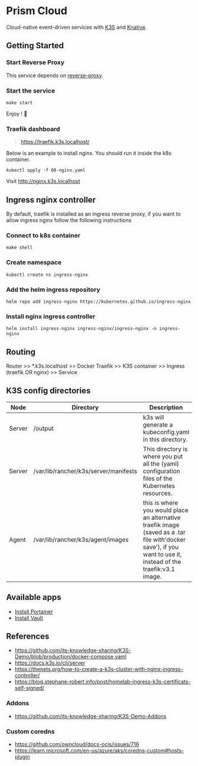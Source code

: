 # Prism Cloud

Cloud-native event-driven services with [K3S](https://docs.k3s.io/)
and [Knative](https://knative.dev/docs/concepts/).

## Getting Started

### Start Reverse Proxy

This service depends on [reverse-proxy](../reverse-proxy/README.md).

### Start the service

```shell
make start
```

Enjoy ! 🥳

### Traefik dashboard

> <https://traefik.k3s.localhost/>

Below is an example to install nginx. You should run it inside the k8s container.

```shell
kubectl apply -f 00-nginx.yaml
```

Visit <http://nginx.k3s.localhost>

## Ingress nginx controller

By default, traefik is installed as an ingress reverse proxy, if you want to allow ingress nginx follow the following instructions

### Connect to k8s container

```shell
make shell
```

### Create namespace

```shell
kubectl create ns ingress-nginx
```

### Add the helm ingress repository

```shell
helm repo add ingress-nginx https://kubernetes.github.io/ingress-nginx
```

### Install nginx ingress controller

```shell
helm install ingress-nginx ingress-nginx/ingress-nginx -n ingress-nginx
```

## Routing

Router >> \*.k3s.localhost >> Docker Traefik >> K3S container >> Ingress (traefik OR nginx) >> Service

## K3S config directories

| Node   | Directory                             | Description                                                                                                                                                    |
| ------ | ------------------------------------- | -------------------------------------------------------------------------------------------------------------------------------------------------------------- |
| Server | /output                               | k3s will generate a kubeconfig.yaml in this directory.                                                                                                         |
| Server | /var/lib/rancher/k3s/server/manifests | This directory is where you put all the (yaml) configuration files of the Kubernetes resources.                                                                |
| Agent  | /var/lib/rancher/k3s/agent/images     | this is where you would place an alternative traefik image (saved as a .tar file with'docker save'), if you want to use it, instead of the traefik:v3.1 image. |

## Available apps

- [Install Portainer](.manifests/tools/helm/portainer/README.md)
- [Install Vault](.manifests/tools/helm/vault/README.md)

## References

- <https://github.com/its-knowledge-sharing/K3S-Demo/blob/production/docker-compose.yaml>
- <https://docs.k3s.io/cli/server>
- <https://thenets.org/how-to-create-a-k3s-cluster-with-nginx-ingress-controller/>
- <https://blog.stephane-robert.info/post/homelab-ingress-k3s-certificats-self-signed/>

### Addons

- <https://github.com/its-knowledge-sharing/K3S-Demo-Addons>

### Custom coredns

- <https://github.com/owncloud/docs-ocis/issues/716>
- <https://learn.microsoft.com/en-us/azure/aks/coredns-custom#hosts-plugin>
